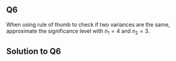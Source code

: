 ## Q6
When using rule of thumb to check if two variances are the same, approximate the significance level with $n_1 = 4$ and $n_2 = 3$.

## Solution to Q6
